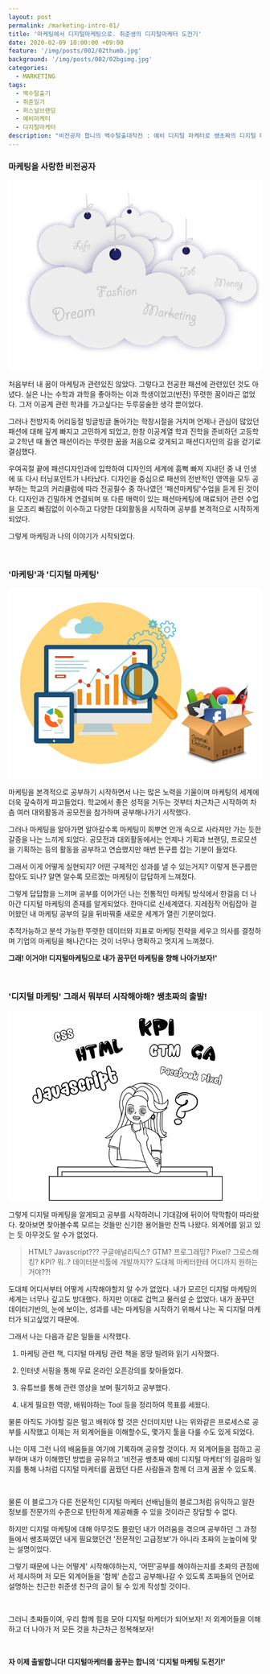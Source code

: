 ```yaml
---
layout: post
permalink: /marketing-intro-01/
title: '마케팅에서 디지털마케팅으로. 취준생의 디지털마케터 도전기'
date: 2020-02-09 10:00:00 +09:00
feature: '/img/posts/002/02thumb.jpg'
background: '/img/posts/002/02bgimg.jpg'
categories:
  - MARKETING
tags:
  - 백수탈출기
  - 취준일기
  - 퍼스널브랜딩
  - 예비마케터
  - 디지털마케터
description: "비전공자 합니의 백수탈출대작전 : 예비 디지털 마케터로 쌩초짜의 디지털 마케터 도전기, 그 첫걸음"
---
```


### 마케팅을 사랑한 비전공자

![패션디자인](/img/posts/002/01.jpg)

 처음부터 내 꿈이 마케팅과 관련있진 않았다. 그렇다고 전공한 패션에 관련있던 것도 아녔다. 실은 나는 수학과 과학을 좋아하는 이과 학생이었고(반전) 뚜렷한 꿈이라곤 없었다. 그저 이공계 관련 학과를 가고싶다는 두루뭉술한 생각 뿐이었다.

 그러나 천방지축 어리둥절 빙글빙글 돌아가는 학창시절을 거치며 언제나 관심이 많았던 패션에 대해 깊게 빠지고 고민하게 되었고, 한창 이공계열 학과 진학을 준비하던 고등학교 2학년 때 돌연 패션이라는 뚜렷한 꿈을 처음으로 갖게되고 패션디자인의 길을 걷기로 결심했다.

 우여곡절 끝에 패션디자인과에 입학하여 디자인의 세계에 흠뻑 빠져 지내던 중 내 인생에 또 다시 터닝포인트가 나타났다. 디자인을 중심으로 패션의 전반적인 영역을 모두 공부하는 학교의 커리큘럼에 따라 전공필수 중 하나였던 '패션마케팅'수업을 듣게 된 것이다. 디자인과 긴밀하게 연결되며 또 다른 매력이 있는 패션마케팅에 매료되어 관련 수업을 모조리 빠짐없이 이수하고 다양한 대외활동을 시작하며 공부를 본격적으로 시작하게 되었다.

 그렇게 마케팅과 나의 이야기가 시작되었다.

<br>

### \'마케팅\'과 \'디지털 마케팅\' 

 ![디지털마케팅](/img/posts/002/02.jpg)

 마케팅을 본격적으로 공부하기 시작하면서 나는 많은 노력을 기울이며 마케팅의 세계에 더욱 깊숙하게 파고들었다. 학교에서 좋은 성적을 거두는 것부터 차근차근 시작하여 차츰 여러 대외활동과 공모전을 참가하며 공부해나가기 시작했다.

 그러나 마케팅을 알아가면 알아갈수록 마케팅이 희뿌연 안개 속으로 사라져만 가는 듯한 갈증을 나는 느끼게 되었다. 공모전과 대외활동에서는 언제나 기획과 브랜딩, 프로모션을 기획하는 등의 활동을 공부하고 연습했지만 매번 뜬구름 잡는 기분이 들었다. 

 그래서 이게 어떻게 실현되지? 어떤 구체적인 성과를 낼 수 있는거지? 이렇게 뜬구름만 잡아도 되나? 알면 알수록 모르겠는 마케팅이 답답하게 느껴졌다.

 그렇게 답답함을 느끼며 공부를 이어가던 나는 전통적인 마케팅 방식에서 한걸음 더 나아간 디지털 마케팅의 존재를 알게되었다. 한마디로 신세계였다. 지레짐작 어림잡아 걸어왔던 내 마케팅 공부의 길을 뒤바꿔줄 새로운 세계가 열린 기분이었다.

 추적가능하고 분석 가능한 뚜렷한 데이터와 지표로 마케팅 전략을 세우고 의사를 결정하며 기업의 마케팅을 해나간다는 것이 너무나 명확하고 멋지게 느껴졌다.

**그래! 이거야! 디지털마케팅으로 내가 꿈꾸던 마케팅을 향해 나아가보자!'** 

  

<br>

### \'디지털 마케팅\' 그래서 뭐부터 시작해야해? 쌩초짜의 출발!

 ![공부](/img/posts/002/03.jpg)

 그렇게 디지털 마케팅을 알게되고 공부를 시작하려니 기대감에 뒤이어 막막함이 따라왔다. 찾아보면 찾아볼수록 모르는 것들만 신기한 용어들만 잔뜩 나왔다. 외계어를 읽고 있는 듯 아무것도 알 수가 없었다.

> HTML? Javascript??? 구글애널리틱스? GTM? 프로그래밍? Pixel? 그로스해킹? KPI? 뭐..? 데이터분석툴에 개발까지?? 도대체  마케터한테 어디까지 원하는거야??!

  도대체 어디서부터 어떻게 시작해야할지 알 수가 없었다. 내가 모르던 디지털 마케팅의 세계는 너무나 깊고도 방대했다. 하지만 이대로 겁먹고 물러설 순 없었다. 내가 꿈꾸던 데이터기반의, 눈에 보이는, 성과를 내는 마케팅을 시작하기 위해서 나는 꼭 디지털 마케터가 되고싶었기 때문에.

 그래서 나는 다음과 같은 일들을 시작했다.

1. 마케팅 관련 책, 디지털 마케팅 관련 책을 몽땅 빌려와 읽기 시작했다. 

2. 인터넷 서핑을 통해 무료 온라인 오픈강의를 찾아들었다.

3. 유튜브를 통해 관련 영상을 보며 필기하고 공부했다.
4. 내게 필요한 역량, 배워야하는 Tool 등을 정리하여 목표를 세웠다.

물론 아직도 가야할 길은 멀고 배워야 할 것은 산더미지만 나는 위와같은 프로세스로 공부를 시작했고 이제는 저 외계어들을 이해할수도, 몇가지 툴을 다룰 수도 있게 되었다.

 나는 이제 그런 나의 배움들을 여기에 기록하며 공유할 것이다. 저 외계어들을 접하고 공부하며 내가 이해했던 방법을 공유하고 '비전공 쌩초짜 예비 디지털 마케터'의 걸음마 일지를 통해 나처럼 디지털 마케터를 꿈꿨던 다른 사람들과 함께 더 크게 꿈꿀 수 있도록.

<br>

 물론 이 블로그가 다른 전문적인 디지털 마케터 선배님들의 블로그처럼 유익하고 알찬 정보를 전문가의 수준으로 탄탄하게 제공해줄 수 있을 것이라곤 장담할 수 없다.

 하지만 디지털 마케팅에 대해 아무것도 몰랐던 내가 어려움을 겪으며 공부하던 그 과정들에서 쌩초짜였던 내게 필요했던건 '전문적인 고급정보'가 아니라 초짜의 눈높이에 맞는 설명이었다. 

 그렇기 때문에 나는 어떻게' 시작해야하는지, '어떤'공부를 해야하는지를 초짜의 관점에서 제시하며 저 모든 외계어들을 '함께' 손잡고 공부해나갈 수 있도록 초짜들의 언어로 설명하는 친근한 취준생 친구의 글이 될 수 있게 작성할 것이다. 

<br>

그러니 초짜들이여, 우리 함께 힘을 모아 디지털 마케터가 되어보자! 저 외계어들을 이해하고 더 나아가 저 모든 것을 차근차근 정복해보자!

<br>

**자 이제 출발합니다! 디지털마케터를 꿈꾸는 합니의 '디지털 마케팅 도전기!'**